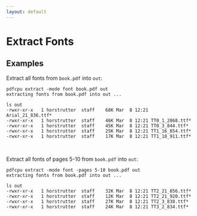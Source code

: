 ```yaml
---
layout: default
---
```


# Extract Fonts

## Examples

Extract all fonts from `book.pdf` into `out`:

```
pdfcpu extract -mode font book.pdf out
extracting fonts from book.pdf into out ...

ls out
-rwxr-xr-x   1 horstrutter  staff    68K Mar  8 12:21 Arial_21_836.ttf*
-rwxr-xr-x   1 horstrutter  staff    46K Mar  8 12:21 TT0_1_2868.ttf*
-rwxr-xr-x   1 horstrutter  staff    45K Mar  8 12:21 TT0_3_844.ttf*
-rwxr-xr-x   1 horstrutter  staff    25K Mar  8 12:21 TT1_16_854.ttf*
-rwxr-xr-x   1 horstrutter  staff    17K Mar  8 12:21 TT1_18_911.ttf*
```

<br>

Extract all fonts of pages 5-10  from `book.pdf` into `out`: 

```
pdfcpu extract -mode font -pages 5-10 book.pdf out
extracting fonts from book.pdf into out ...

ls out
-rwxr-xr-x   1 horstrutter  staff    32K Mar  8 12:21 TT2_21_856.ttf*
-rwxr-xr-x   1 horstrutter  staff    12K Mar  8 12:21 TT2_21_920.ttf*
-rwxr-xr-x   1 horstrutter  staff    27K Mar  8 12:21 TT2_3_838.ttf*
-rwxr-xr-x   1 horstrutter  staff    24K Mar  8 12:21 TT3_2_834.ttf*
```
